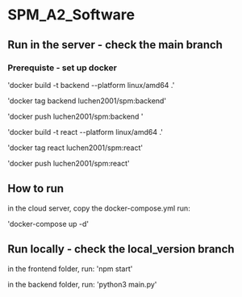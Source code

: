 # SPM_A2_Software
## Run in the server - check the main branch
### Prerequiste - set up docker 
'docker build -t backend --platform linux/amd64 .'

'docker tag backend luchen2001/spm:backend'

'docker push luchen2001/spm:backend '

'docker build -t react --platform linux/amd64 .'

'docker tag react luchen2001/spm:react'

'docker push luchen2001/spm:react'

## How to run
in the cloud server, copy the docker-compose.yml run: 

'docker-compose up -d'

## Run locally - check the local_version branch
in the frontend folder, run:
'npm start'

in the backend folder, run:
'python3 main.py'
